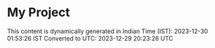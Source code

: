 # My Project

This content is dynamically generated in Indian Time (IST): 2023-12-30 01:53:26 IST
Converted to UTC: 2023-12-29 20:23:26 UTC
